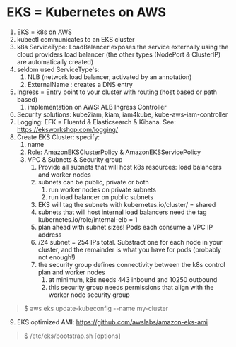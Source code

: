 # EKS = Kubernetes on AWS
1. EKS = k8s on AWS
2. kubectl communicates to an EKS cluster
3. k8s ServiceType: LoadBalancer exposes the service externally using the cloud providers load balancer (the other types (NodePort & ClusterIP) are automatically created)
4. seldom used ServiceType's:
    1. NLB (network load balancer, activated by an annotation)
    1. ExternalName : creates a DNS entry
5. Ingress = Entry point to your cluster with routing (host based or path based)
    1. implementation on AWS: ALB Ingress Controller
6. Security solutions: kube2iam, kiam, iam4kube, kube-aws-iam-controller
7. Logging: EFK = Fluentd & Elasticsearch & Kibana. See: https://eksworkshop.com/logging/
8. Create EKS Cluster: specify:
    1. name
    2. Role: AmazonEKSClusterPolicy & AmazonEKSServicePolicy
    3. VPC & Subnets & Security group
        1. Provide all subnets that will host k8s resources: load balancers and worker nodes
        2. subnets can be public, private or both
            1. run worker nodes on private subnets
            2. run load balancer on public subnets
        3. EKS will tag the subnets with kubernetes.io/cluster/<cluster-name> = shared
        4. subnets that will host internal load balancers need the tag kubernetes.io/role/internal-elb = 1
        5. plan ahead with subnet sizes! Pods each consume a VPC IP address
        6. /24 subnet = 254 IPs total. Substract one for each node in your cluster, and the remainder is what you have for pods (probably not enough!)
        7. the security group defines connectivity between the k8s control plan and worker nodes
            1. at minimum, k8s needs 443 inbound and 10250 outbound
            2. this security group needs permissions that align with the worker node security group

> $ aws eks update-kubeconfig --name my-cluster

9. EKS optimized AMI: https://github.com/awslabs/amazon-eks-ami

> $ /etc/eks/bootstrap.sh [options] <cluster-name>


